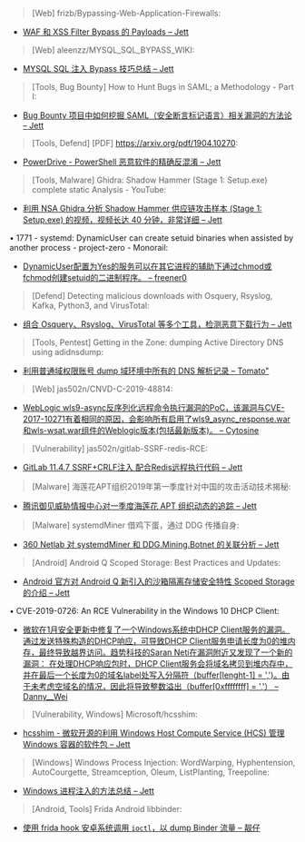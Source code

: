 > [Web] frizb/Bypassing-Web-Application-Firewalls: 

* [WAF 和 XSS Filter Bypass 的 Payloads – Jett](https://github.com/frizb/Bypassing-Web-Application-Firewalls)

> [Web] aleenzz/MYSQL_SQL_BYPASS_WIKI: 

* [MYSQL SQL 注入 Bypass 技巧总结 – Jett](https://github.com/aleenzz/MYSQL_SQL_BYPASS_WIKI)

> [Tools, Bug Bounty] How to Hunt Bugs in SAML; a Methodology - Part I: 

* [Bug Bounty 项目中如何挖掘 SAML（安全断言标记语言）相关漏洞的方法论 – Jett](https://epi052.gitlab.io/notes-to-self/blog/2019-03-07-how-to-test-saml-a-methodology/)

> [Tools, Defend] [PDF] https://arxiv.org/pdf/1904.10270: 

* [PowerDrive - PowerShell 恶意软件的精确反混淆 – Jett](https://arxiv.org/pdf/1904.10270)

> [Tools, Malware] Ghidra: Shadow Hammer (Stage 1: Setup.exe) complete static Analysis - YouTube: 

* [利用 NSA Ghidra 分析 Shadow Hammer 供应链攻击样本 (Stage 1: Setup.exe) 的视频，视频长达 40 分钟，非常详细 – Jett](https://www.youtube.com/watch?v=gI0nZR4z7_M)

• 1771 - systemd: DynamicUser can create setuid binaries when assisted by another process - project-zero - Monorail: 

* [DynamicUser配置为Yes的服务可以在其它进程的辅助下通过chmod或fchmod创建setuid的二进制程序。 – freener0](https://bugs.chromium.org/p/project-zero/issues/detail?id=1771)

> [Defend] Detecting malicious downloads with Osquery, Rsyslog, Kafka, Python3, and VirusTotal: 

* [组合 Osquery、Rsyslog、VirusTotal 等多个工具，检测恶意下载行为 – Jett](https://holdmybeersecurity.com/2019/04/25/detecting-malicious-downloads-with-osquery-rsyslog-kafka-python3-and-virustotal/)

> [Tools, Pentest] Getting in the Zone: dumping Active Directory DNS using adidnsdump: 

* [利用普通域权限账号 dump 域环境中所有的 DNS 解析记录 – Tomato"](https://dirkjanm.io/getting-in-the-zone-dumping-active-directory-dns-with-adidnsdump/)

> [Web] jas502n/CNVD-C-2019-48814: 

* [WebLogic wls9-async反序列化远程命令执行漏洞的PoC，该漏洞与CVE-2017-10271有着相同的原因，会影响所有启用了wls9_async_response.war和wls-wsat.war组件的Weblogic版本(包括最新版本)。 – Cytosine](https://github.com/jas502n/CNVD-C-2019-48814)

> [Vulnerability] jas502n/gitlab-SSRF-redis-RCE: 

* [GitLab 11.4.7 SSRF+CRLF注入 配合Redis远程执行代码 – Jett](https://github.com/jas502n/gitlab-SSRF-redis-RCE)

> [Malware] 海莲花APT组织2019年第一季度针对中国的攻击活动技术揭秘: 

* [腾讯御见威胁情报中心对一季度海莲花 APT 组织动态的追踪 – Jett](https://www.freebuf.com/articles/network/201940.html)

> [Malware] systemdMiner 借鸡下蛋，通过 DDG 传播自身: 

* [360 Netlab 对 systemdMiner 和 DDG.Mining.Botnet 的关联分析 – Jett](https://blog.netlab.360.com/systemdminer-propagation-through-ddg/)

> [Android] Android Q Scoped Storage: Best Practices and Updates: 

* [Android 官方对 Android Q 新引入的沙箱隔离存储安全特性 Scoped Storage 的介绍 – Jett](https://goo.gl/ro9Q7h)

• CVE-2019-0726: An RCE Vulnerability in the Windows 10 DHCP Client: 

* [微软在1月安全更新中修复了一个Windows系统中DHCP Client服务的漏洞。通过发送特殊构造的DHCP响应，可导致DHCP Client服务申请长度为0的堆内存，最终导致越界访问。趋势科技的Saran Neti在漏洞附近又发现了一个新的漏洞： 在处理DHCP响应包时，DHCP Client服务会将域名拷贝到堆内存中，并在最后一个长度为0的域名label处写入分隔符（buffer[lenght-1] = ',')。由于未考虑空域名的情况，因此将导致整数溢出（buffer[0xffffffff] = ','） – Danny__Wei](https://www.thezdi.com/blog/2019/4/25/cve-2019-0726-an-rce-vulnerability-in-the-windows-10-dhcp-client)

> [Vulnerability, Windows] Microsoft/hcsshim: 

* [hcsshim - 微软开源的利用 Windows Host Compute Service (HCS) 管理 Windows 容器的软件包 – Jett](https://github.com/Microsoft/hcsshim)

> [Windows] Windows Process Injection: WordWarping, Hyphentension, AutoCourgette, Streamception, Oleum, ListPlanting, Treepoline: 

* [Windows 进程注入的方法总结 – Jett](https://modexp.wordpress.com/2019/04/25/seven-window-injection-methods/)

> [Android, Tools] Frida Android libbinder: 

* [使用 frida hook 安卓系统调用 `ioctl`，以 dump Binder 流量 – 靓仔](https://bhamza.me/2019/04/24/Frida-Android-libbinder.html)
